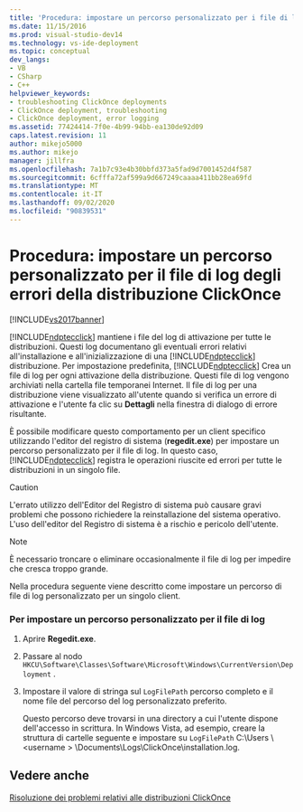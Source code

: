 ```yaml
---
title: 'Procedura: impostare un percorso personalizzato per i file di log per gli errori di distribuzione ClickOnce | Microsoft Docs'
ms.date: 11/15/2016
ms.prod: visual-studio-dev14
ms.technology: vs-ide-deployment
ms.topic: conceptual
dev_langs:
- VB
- CSharp
- C++
helpviewer_keywords:
- troubleshooting ClickOnce deployments
- ClickOnce deployment, troubleshooting
- ClickOnce deployment, error logging
ms.assetid: 77424414-7f0e-4b99-94bb-ea130de92d09
caps.latest.revision: 11
author: mikejo5000
ms.author: mikejo
manager: jillfra
ms.openlocfilehash: 7a1b7c93e4b30bbfd373a5fad9d7001452d4f587
ms.sourcegitcommit: 6cfffa72af599a9d667249caaaa411bb28ea69fd
ms.translationtype: MT
ms.contentlocale: it-IT
ms.lasthandoff: 09/02/2020
ms.locfileid: "90839531"
---
```

# <a name="how-to-set-a-custom-log-file-location-for-clickonce-deployment-errors"></a>Procedura: impostare un percorso personalizzato per il file di log degli errori della distribuzione ClickOnce
[!INCLUDE[vs2017banner](../includes/vs2017banner.md)]

[!INCLUDE[ndptecclick](../includes/ndptecclick-md.md)] mantiene i file del log di attivazione per tutte le distribuzioni. Questi log documentano gli eventuali errori relativi all'installazione e all'inizializzazione di una [!INCLUDE[ndptecclick](../includes/ndptecclick-md.md)] distribuzione. Per impostazione predefinita, [!INCLUDE[ndptecclick](../includes/ndptecclick-md.md)] Crea un file di log per ogni attivazione della distribuzione. Questi file di log vengono archiviati nella cartella file temporanei Internet. Il file di log per una distribuzione viene visualizzato all'utente quando si verifica un errore di attivazione e l'utente fa clic su **Dettagli** nella finestra di dialogo di errore risultante.  
  
 È possibile modificare questo comportamento per un client specifico utilizzando l'editor del registro di sistema (**regedit.exe**) per impostare un percorso personalizzato per il file di log. In questo caso, [!INCLUDE[ndptecclick](../includes/ndptecclick-md.md)] registra le operazioni riuscite ed errori per tutte le distribuzioni in un singolo file.  
  
> [!CAUTION]
> L'errato utilizzo dell'Editor del Registro di sistema può causare gravi problemi che possono richiedere la reinstallazione del sistema operativo. L'uso dell'editor del Registro di sistema è a rischio e pericolo dell'utente.  
  
> [!NOTE]
> È necessario troncare o eliminare occasionalmente il file di log per impedire che cresca troppo grande.  
  
 Nella procedura seguente viene descritto come impostare un percorso di file di log personalizzato per un singolo client.  
  
### <a name="to-set-a-custom-log-file-location"></a>Per impostare un percorso personalizzato per il file di log  
  
1. Aprire **Regedit.exe**.  
  
2. Passare al nodo `HKCU\Software\Classes\Software\Microsoft\Windows\CurrentVersion\Deployment` .  
  
3. Impostare il valore di stringa sul `LogFilePath` percorso completo e il nome file del percorso del log personalizzato preferito.  
  
     Questo percorso deve trovarsi in una directory a cui l'utente dispone dell'accesso in scrittura. In Windows Vista, ad esempio, creare la struttura di cartelle seguente e impostare su `LogFilePath` C:\Users \\<username \> \Documents\Logs\ClickOnce\installation.log.  
  
## <a name="see-also"></a>Vedere anche  
 [Risoluzione dei problemi relativi alle distribuzioni ClickOnce](../deployment/troubleshooting-clickonce-deployments.md)
